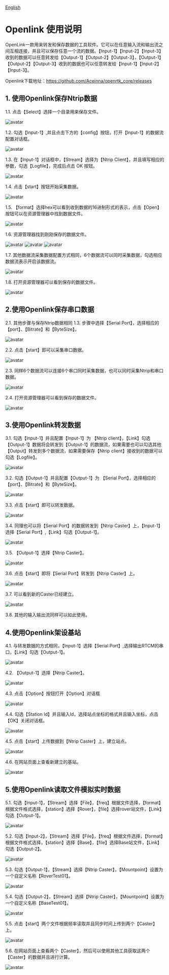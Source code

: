 [English](README-En.md)

# Openlink 使用说明

OpenLink一款用来转发和保存数据的工具软件。它可以在任意输入流和输出流之间互相连接，并且可以保存任意一个流的数据。【Input-1】【Input-2】【Input-3】收到的数据可以任意转发给【Output-1】【Output-2】【Output-3】，【Output-1】【Output-2】【Output-3】收到的数据也可以任意转发给【Input-1】【Input-2】【Input-3】。

Openlink下载地址：<https://github.com/Aceinna/openrtk_core/releases>

## 1. 使用Openlink保存Ntrip数据

1.1. 点击【Select】选择一个目录用来保存文件。

![avatar](./img/1/1.png)

1.2. 勾选【Input-1】,并且点击下方的【config】按钮，打开【Input-1】的数据流配置对话框。

![avatar](./img/1/2.png)

1.3. 在【Input-1】对话框中，【Stream】选择为【Ntrip Client】，并且填写相应的参数，勾选【Logfile】，完成后点击 OK 按钮。

![avatar](./img/1/3.png)

1.4. 点击【start】按钮开始采集数据。

![avatar](./img/1/4.png)

1.5. 【format】选择hex可以看到收到数据的16进制形式的表示，点击【Open】按钮可以在资源管理器中找到数据文件。

![avatar](./img/1/5.png)

1.6. 资源管理器找到刚刚保存的数据文件。

![avatar](./img/1/6-1.png)
![avatar](./img/1/6-2.png)
![avatar](./img/1/6-3.png)

1.7. 其他数据流采集数据配置方式相同，6个数据流可以同时采集数据，勾选相应数据流表示开启该数据流。

![avatar](./img/1/7.png)

1.8. 打开资源管理器可以看到保存的数据文件。

![avatar](./img/1/8.png)

## 2.使用Openlink保存串口数据

2.1. 其他步骤与保存Ntrip数据相同 1.3. 步骤中选择【Serial Port】，选择相应的【port】、【Bitrate】和【ByteSize】。

![avatar](./img/2/1.png)

2.2. 点击【start】即可以采集串口数据。

![avatar](./img/2/2.png)

2.3. 同样6个数据流可以连接6个串口同时采集数据，也可以同时采集Ntrip和串口数据。

![avatar](./img/2/3.png)

2.4. 打开资源管理器可以看到保存的数据文件。

![avatar](./img/2/4.png)

## 3.使用Openlink转发数据

3.1. 勾选【Input-1】并且配置【Input-1】为 【Ntrip client】，【Link】勾选【Output-1】数据将会转发到【Output-1】的数据流，如果需要也可以勾选其他【Output】转发到多个数据流，如果需要保存【Ntrip client】接收到的数据可以勾选【Logfile】。

![avatar](./img/3/1.png)

3.2. 勾选【Output-1】并且配置【Output-1】为 【Serial Port】，选择相应的【port】、【Bitrate】和【ByteSize】。

![avatar](./img/3/2.png)

3.3. 点击【start】即可以转发数据。

![avatar](./img/3/3.png)

3.4. 同理也可以将【Serial Port】的数据转发到【Ntrip Caster】上，【Input-1】选择【Serial Port】,【Link】勾选【Output-1】。

![avatar](./img/3/4.png)

3.5. 【Output-1】选择【Ntrip Caster】。

![avatar](./img/3/5.png)

3.6. 点击【start】即将【Serial Port】转发到【Ntrip Caster】上。

![avatar](./img/3/6.png)

3.7. 可以看到新的Caster已经建立。

![avatar](./img/3/7.png)

3.8. 其他的输入输出流同样可以如此使用。

## 4.使用Openlink架设基站

4.1. 与转发数据的方式相同，【Input-1】选择【Serial Port】,选择输出RTCM的串口，【Link】勾选【Output-1】。

![avatar](./img/4/1.png)

4.2. 【Output-1】选择【Ntrip Caster】。

![avatar](./img/4/2.png)

4.3. 点击【Option】按钮打开【Option】对话框

![avatar](./img/4/3.png)

4.4. 勾选【Station Id】并且输入Id，选择站点坐标的格式并且输入坐标，点击【OK】关闭对话框。

![avatar](./img/4/4.png)

4.5. 点击【start】上传数据到【Ntrip Caster】上，建立站点。

![avatar](./img/4/5.png)

4.6. 在网站页面上查看新建立的基站。

![avatar](./img/4/6.png)

## 5.使用Openlink读取文件模拟实时数据

5.1. 勾选【Input-1】，【Stream】选择【File】，【freq】根据文件选择，【format】根据文件格式选择，【station】选择【Rover】，【file】选择rover站文件，【Link】勾选【Output-1】。

![avatar](./img/5/1.png)

5.2. 勾选【Input-2】，【Stream】选择【File】，【freq】根据文件选择，【format】根据文件格式选择，【station】选择【Base】，【file】选择Base站文件，【Link】勾选【Output-2】。

![avatar](./img/5/2.png)

5.3. 勾选【Output-1】，【Stream】选择【Ntrip Caster】，【Mountpoint】设置为一个自定义名称【RoverTest01】。

![avatar](./img/5/3.png)

5.4. 勾选【Output-2】，【Stream】选择【Ntrip Caster】，【Mountpoint】设置为一个自定义名称【BaseTest01】。

![avatar](./img/5/4.png)

5.5. 点击【start】两个文件根据频率读取并且同步时间上传到两个【Caster】上。

![avatar](./img/5/5.png)

5.6. 在网站页面上查看两个【Caster】，然后可以使用其他工具获取这两个【Caster】的数据并且进行计算。

![avatar](./img/5/6.png)
